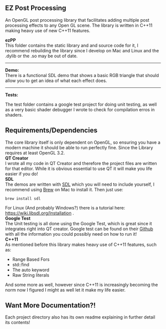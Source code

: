 ## EZ Post Processing ##
An OpenGL post processing library that facilitates adding multiple post processing effects to any Open GL scene. The library is written in C++11 making heavy use of new C++11 features.

**ezPP**     
This folder contains the static library and and source code for it, I recommend rebuilding the library since I develop on Mac and Linux and the .dylib or the .so may be out of date.

----------
**Demo:**   
There is a functional SDL demo that shows a basic RGB triangle that should allow you to get an idea of what each effect does.

----------
**Tests:**   

The test folder contains a google test project for doing unit testing, as well as a very basic shader debugger I wrote to check for compilation erros in shaders.

## Requirements/Dependencies ##   
The core library itself is only dependent on OpenGL, so ensuring you have a modern machine it should be able to run perfectly fine. Since the Library requires at least OpenGL 3.2.    
**QT Creator**   
I wrote all my code in QT Creator and therefore the project files are written for that editor. While it is obvious essential to use QT it will make you life easier if you do!    
**SDL**    
The demos are written with [SDL](https://www.libsdl.org/)  which you will need to include yourself, I recommend using [Brew](https://brew.sh/) on Mac to install it. Then just use:

    brew install sdl
For Linux (And probably Windows?) there is a tutorial here: https://wiki.libsdl.org/Installation .    
**Google Test**    
The Unit testing is all done using the Google Test, which is great since it integrates right into QT creator.
Google test can be found on their [Github](https://github.com/google/googletest) with all the information you could possibly need on how to run it!    
**C++11**    
As mentioned before this library makes heavy use of C++11 features, such as:

 - Range Based Fors
 - std::find
 - The auto keyword
 - Raw String literals
 
And some more as well, however since C++11 is increasingly becoming the norm now I figured I might as well let it make my life easier.

## Want More Documentation?! ##
Each project directory also has its own readme explaining in further detail its contents!
